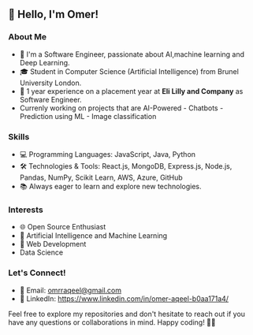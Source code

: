 ## 👋 Hello, I'm Omer!

### About Me

- 🚀 I'm a Software Engineer, passionate about AI,machine learning and Deep Learning.
- 🎓 Student in Computer Science (Artificial Intelligence) from Brunel University London.
- 💼 1 year experience on a placement year at **Eli Lilly and Company** as Software Engineer.
- Currenly working on projects that are AI-Powered
      - Chatbots
      - Prediction using ML
      - Image classification

### Skills

- 💻 Programming Languages: JavaScript, Java, Python
- 🛠️ Technologies & Tools: React.js, MongoDB, Express.js, Node.js, Pandas, NumPy, Scikit Learn, AWS, Azure, GitHub
- 📚 Always eager to learn and explore new technologies.

### Interests

- 🌐 Open Source Enthusiast
- 🤖 Artificial Intelligence and Machine Learning
- 🚀 Web Development
- Data Science

### Let's Connect!

- 📧 Email: omrraqeel@gmail.com
- 💼 LinkedIn: https://www.linkedin.com/in/omer-aqeel-b0aa171a4/

Feel free to explore my repositories and don't hesitate to reach out if you have any questions or collaborations in mind. Happy coding! 👨‍💻
